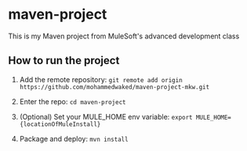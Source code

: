 # maven-project

This is my Maven project from MuleSoft's advanced development class

## How to run the project

1. Add the remote repository: `git remote add origin https://github.com/mohammedwaked/maven-project-mkw.git`

1. Enter the repo: `cd maven-project`

1. (Optional) Set your MULE_HOME env variable: `export MULE_HOME={locationOfMuleInstall}`

1. Package and deploy: `mvn install`